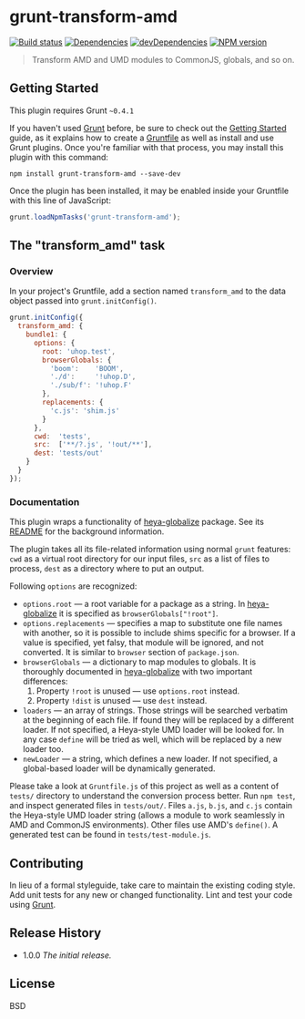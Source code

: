 # grunt-transform-amd

[![Build status][travis-image]][travis-url]
[![Dependencies][deps-image]][deps-url]
[![devDependencies][dev-deps-image]][dev-deps-url]
[![NPM version][npm-image]][npm-url]


> Transform AMD and UMD modules to CommonJS, globals, and so on.

## Getting Started

This plugin requires Grunt `~0.4.1`

If you haven't used [Grunt](http://gruntjs.com/) before, be sure to check out the [Getting Started](http://gruntjs.com/getting-started) guide, as it explains how to create a [Gruntfile](http://gruntjs.com/sample-gruntfile) as well as install and use Grunt plugins. Once you're familiar with that process, you may install this plugin with this command:

```shell
npm install grunt-transform-amd --save-dev
```

Once the plugin has been installed, it may be enabled inside your Gruntfile with this line of JavaScript:

```js
grunt.loadNpmTasks('grunt-transform-amd');
```

## The "transform_amd" task

### Overview

In your project's Gruntfile, add a section named `transform_amd` to the data object passed into `grunt.initConfig()`.

```js
grunt.initConfig({
  transform_amd: {
    bundle1: {
      options: {
        root: 'uhop.test',
        browserGlobals: {
          'boom':    'BOOM',
          './d':     '!uhop.D',
          './sub/f': '!uhop.F'
        },
        replacements: {
          'c.js': 'shim.js'
        }
      },
      cwd:  'tests',
      src:  ['**/?.js', '!out/**'],
      dest: 'tests/out'
    }
  }
});
```

### Documentation

This plugin wraps a functionality of [heya-globalize](https://github.com/heya/globalize) package. See its [README](https://github.com/heya/globalize/blob/master/README.md)
for the background information.

The plugin takes all its file-related information using normal `grunt` features: `cwd` as a virtual root directory for our input files, `src` as a list of files to process,
`dest` as a directory where to put an output.

Following `options` are recognized:

* `options.root` &mdash; a root variable for a package as a string. In [heya-globalize](https://github.com/heya/globalize) it is specified as
  `browserGlobals["!root"]`.
* `options.replacements` &mdash; specifies a map to substitute one file names with another, so it is possible to include shims specific for a browser.
  If a value is specified, yet falsy, that module will be ignored, and not converted. It is similar to `browser` section of `package.json`.
* `browserGlobals` &mdash; a dictionary to map modules to globals. It is thoroughly documented in [heya-globalize](https://github.com/heya/globalize)
  with two important differences:
  1. Property `!root` is unused &mdash; use `options.root` instead.
  2. Property `!dist` is unused &mdash; use `dest` instead.
* `loaders` &mdash; an array of strings. Those strings will be searched verbatim at the beginning of each file. If found they will be replaced by a different loader.
  If not specified, a Heya-style UMD loader will be looked for. In any case `define` will be tried as well, which will be replaced by a new loader too.
* `newLoader` &mdash; a string, which defines a new loader. If not specified, a global-based loader will be dynamically generated.

Please take a look at `Gruntfile.js` of this project as well as a content of `tests/` directory to understand the conversion process better. Run `npm test`, and inspect
generated files in `tests/out/`. Files `a.js`, `b.js`, and `c.js` contain the Heya-style UMD loader string (allows a module to work seamlessly in AMD and CommonJS environments).
Other files use AMD's `define()`. A generated test can be found in `tests/test-module.js`.

## Contributing

In lieu of a formal styleguide, take care to maintain the existing coding style. Add unit tests for any new or changed functionality. Lint and test your code using [Grunt](http://gruntjs.com/).

## Release History

- 1.0.0 *The initial release.*

## License

BSD

[npm-image]:      https://img.shields.io/npm/v/grunt-transform-amd.svg
[npm-url]:        https://npmjs.org/package/grunt-transform-amd
[deps-image]:     https://img.shields.io/david/uhop/grunt-transform-amd.svg
[deps-url]:       https://david-dm.org/uhop/grunt-transform-amd
[dev-deps-image]: https://img.shields.io/david/dev/uhop/grunt-transform-amd.svg
[dev-deps-url]:   https://david-dm.org/uhop/grunt-transform-amd#info=devDependencies
[travis-image]:   https://img.shields.io/travis/uhop/grunt-transform-amd.svg
[travis-url]:     https://travis-ci.org/uhop/grunt-transform-amd
